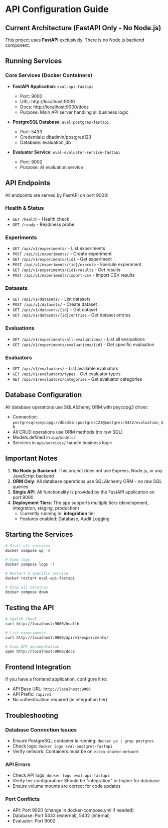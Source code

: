 # API Configuration Guide

## Current Architecture (FastAPI Only - No Node.js)

This project uses **FastAPI** exclusively. There is no Node.js backend component.

## Running Services

### Core Services (Docker Containers)
- **FastAPI Application**: `eval-api-fastapi`
  - Port: 9000
  - URL: http://localhost:9000
  - Docs: http://localhost:9000/docs
  - Purpose: Main API server handling all business logic

- **PostgreSQL Database**: `eval-postgres-fastapi`
  - Port: 5433
  - Credentials: dbadmin/postgres123
  - Database: evaluation_db

- **Evaluator Service**: `eval-evaluator-service-fastapi`
  - Port: 9002
  - Purpose: AI evaluation service

## API Endpoints

All endpoints are served by FastAPI on port 9000:

### Health & Status
- `GET /health` - Health check
- `GET /ready` - Readiness probe

### Experiments
- `GET /api/v1/experiments/` - List experiments
- `POST /api/v1/experiments/` - Create experiment
- `GET /api/v1/experiments/{id}` - Get experiment
- `POST /api/v1/experiments/{id}/execute` - Execute experiment
- `GET /api/v1/experiments/{id}/results` - Get results
- `POST /api/v1/experiments/import-csv` - Import CSV results

### Datasets
- `GET /api/v1/datasets/` - List datasets
- `POST /api/v1/datasets/` - Create dataset
- `GET /api/v1/datasets/{id}` - Get dataset
- `GET /api/v1/datasets/{id}/entries` - Get dataset entries

### Evaluations
- `GET /api/v1/experiments/all-evaluations/` - List all evaluations
- `GET /api/v1/experiments/evaluations/{id}` - Get specific evaluation

### Evaluators
- `GET /api/v1/evaluators/` - List available evaluators
- `GET /api/v1/evaluators/types` - Get evaluator types
- `GET /api/v1/evaluators/categories` - Get evaluator categories

## Database Configuration

All database operations use SQLAlchemy ORM with psycopg3 driver:
- Connection: `postgresql+psycopg://dbadmin:postgres123@postgres:5432/evaluation_db`
- All CRUD operations use ORM methods (no raw SQL)
- Models defined in `app/models/`
- Services in `app/services/` handle business logic

## Important Notes

1. **No Node.js Backend**: This project does not use Express, Node.js, or any JavaScript backend
2. **ORM Only**: All database operations use SQLAlchemy ORM - no raw SQL queries
3. **Single API**: All functionality is provided by the FastAPI application on port 9000
4. **Deployment Tiers**: The app supports multiple tiers (development, integration, staging, production)
   - Currently running in: **integration** tier
   - Features enabled: Database, Audit Logging

## Starting the Services

```bash
# Start all services
docker compose up -d

# View logs
docker compose logs -f

# Restart a specific service
docker restart eval-api-fastapi

# Stop all services
docker compose down
```

## Testing the API

```bash
# Health check
curl http://localhost:9000/health

# List experiments
curl http://localhost:9000/api/v1/experiments/

# View API documentation
open http://localhost:9000/docs
```

## Frontend Integration

If you have a frontend application, configure it to:
- API Base URL: `http://localhost:9000`
- API Prefix: `/api/v1`
- No authentication required (in integration tier)

## Troubleshooting

### Database Connection Issues
- Ensure PostgreSQL container is running: `docker ps | grep postgres`
- Check logs: `docker logs eval-postgres-fastapi`
- Verify network: Containers must be on `vitea-shared-network`

### API Errors
- Check API logs: `docker logs eval-api-fastapi`
- Verify tier configuration: Should be "integration" or higher for database
- Ensure volume mounts are correct for code updates

### Port Conflicts
- API: Port 9000 (change in docker-compose.yml if needed)
- Database: Port 5433 (external), 5432 (internal)
- Evaluator: Port 9002